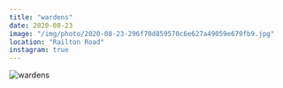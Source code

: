 ```yaml
---
title: "wardens"
date: 2020-08-23
image: "/img/photo/2020-08-23-296f70d859570c6e627a49059e679fb9.jpg"
location: "Railton Road"
instagram: true
---
```


![wardens](/img/photo/2020-08-23-296f70d859570c6e627a49059e679fb9.jpg)
